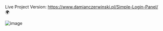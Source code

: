 Live Project Version: https://www.damianczerwinski.pl/Simple-Login-Panel/ 🌍

![image](https://github.com/damianczer/Simple-Login-Form/assets/73696290/c3c3bcfb-fa58-4159-a878-5261416af633)
